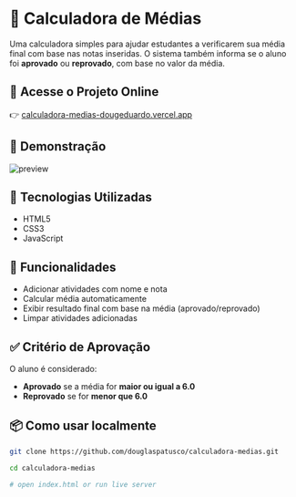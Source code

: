 # 📘 Calculadora de Médias

Uma calculadora simples para ajudar estudantes a verificarem sua média final com base nas notas inseridas. O sistema também informa se o aluno foi **aprovado** ou **reprovado**, com base no valor da média.

## 🧮 Acesse o Projeto Online

👉 [calculadora-medias-dougeduardo.vercel.app](https://calculadora-medias-dougeduardo.vercel.app/)

## 📸 Demonstração

![preview](https://i.imgur.com/zjFKxG1.png)

## 🚀 Tecnologias Utilizadas

- HTML5
- CSS3
- JavaScript

## 🧰 Funcionalidades

- Adicionar atividades com nome e nota
- Calcular média automaticamente
- Exibir resultado final com base na média (aprovado/reprovado)
- Limpar atividades adicionadas

## ✅ Critério de Aprovação

O aluno é considerado:
- **Aprovado** se a média for **maior ou igual a 6.0**
- **Reprovado** se for **menor que 6.0**

## 📦 Como usar localmente

```bash
git clone https://github.com/douglaspatusco/calculadora-medias.git

cd calculadora-medias

# open index.html or run live server
```
